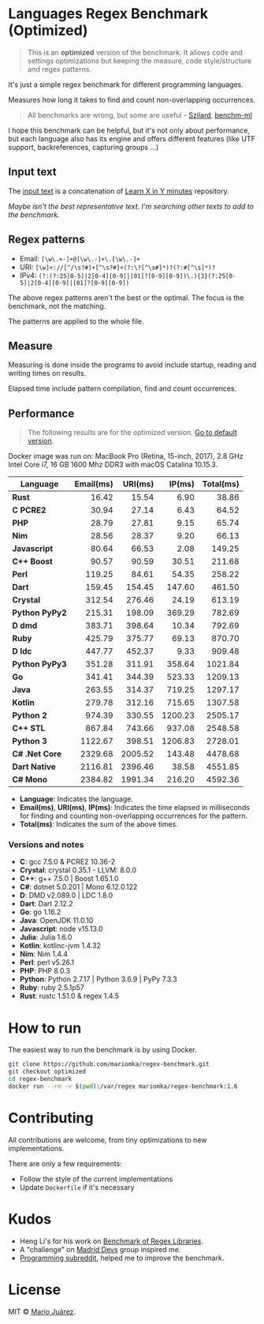 # Languages Regex Benchmark (Optimized)

> This is an **optimized** version of the benchmark. It allows code and settings optimizations but keeping the measure, code style/structure and regex patterns.

It's just a simple regex benchmark for different programming languages.

Measures how long it takes to find and count non-overlapping occurrences.

> All benchmarks are wrong, but some are useful - [Szilard](https://github.com/szilard), [benchm-ml](https://github.com/szilard/benchm-ml)

I hope this benchmark can be helpful, but it's not only about performance, but each language also has its engine and offers different features (like UTF support, backreferences, capturing groups ...)

## Input text

The [input text](input-text.txt) is a concatenation of [Learn X in Y minutes](https://github.com/adambard/learnxinyminutes-docs) repository.

*Maybe isn't the best representative text. I'm searching other texts to add to the benchmark.*

## Regex patterns

- Email: ``[\w\.+-]+@[\w\.-]+\.[\w\.-]+``
- URI: ``[\w]+://[^/\s?#]+[^\s?#]+(?:\?[^\s#]*)?(?:#[^\s]*)?``
- IPv4: ``(?:(?:25[0-5]|2[0-4][0-9]|[01]?[0-9][0-9])\.){3}(?:25[0-5]|2[0-4][0-9]|[01]?[0-9][0-9])``

The above regex patterns aren't the best or the optimal. The focus is the benchmark, not the matching.

The patterns are applied to the whole file.

## Measure

Measuring is done inside the programs to avoid include startup, reading and writing times on results.

Elapsed time include pattern compilation, find and count occurrences.

## Performance

> The following results are for the optimized version. [Go to default version](https://github.com/mariomka/regex-benchmark/tree/master).

Docker image was run on: MacBook Pro (Retina, 15-inch, 2017), 2.8 GHz Intel Core i7, 16 GB 1600 Mhz DDR3 with macOS Catalina 10.15.3.

Language | Email(ms) | URI(ms) | IP(ms) | Total(ms)
--- | ---: | ---: | ---: | ---:
**Rust** | 16.42 | 15.54 | 6.90 | 38.86
**C PCRE2** | 30.94 | 27.14 | 6.43 | 64.52
**PHP** | 28.79 | 27.81 | 9.15 | 65.74
**Nim** | 28.56 | 28.37 | 9.20 | 66.13
**Javascript** | 80.64 | 66.53 | 2.08 | 149.25
**C++ Boost** | 90.57 | 90.59 | 30.51 | 211.68
**Perl** | 119.25 | 84.61 | 54.35 | 258.22
**Dart** | 159.45 | 154.45 | 147.60 | 461.50
**Crystal** | 312.54 | 276.46 | 24.19 | 613.19
**Python PyPy2** | 215.31 | 198.09 | 369.29 | 782.69
**D dmd** | 383.71 | 398.64 | 10.34 | 792.69
**Ruby** | 425.79 | 375.77 | 69.13 | 870.70
**D ldc** | 447.77 | 452.37 | 9.33 | 909.48
**Python PyPy3** | 351.28 | 311.91 | 358.64 | 1021.84
**Go** | 341.41 | 344.39 | 523.33 | 1209.13
**Java** | 263.55 | 314.37 | 719.25 | 1297.17
**Kotlin** | 279.78 | 312.16 | 715.65 | 1307.58
**Python 2** | 974.39 | 330.55 | 1200.23 | 2505.17
**C++ STL** | 867.84 | 743.66 | 937.08 | 2548.58
**Python 3** | 1122.67 | 398.51 | 1206.83 | 2728.01
**C# .Net Core** | 2329.68 | 2005.52 | 143.48 | 4478.68
**Dart Native** | 2116.81 | 2396.46 | 38.58 | 4551.85
**C# Mono** | 2384.82 | 1991.34 | 216.20 | 4592.36


- **Language**: Indicates the language.
- **Email(ms)**, **URI(ms)**, **IP(ms)**: Indicates the time elapsed in milliseconds for finding and counting non-overlapping occurrences for the pattern.
- **Total(ms)**: Indicates the sum of the above times.

### Versions and notes

- **C**: gcc 7.5.0 & PCRE2 10.36-2
- **Crystal**: crystal 0.35.1 - LLVM: 8.0.0
- **C++**: g++ 7.5.0 | Boost 1.65.1.0
- **C#**: dotnet 5.0.201 | Mono 6.12.0.122
- **D**: DMD v2.089.0 | LDC 1.8.0
- **Dart**: Dart 2.12.2
- **Go**: go 1.16.2
- **Java**: OpenJDK 11.0.10
- **Javascript**: node v15.13.0
- **Julia**: Julia 1.6.0
- **Kotlin**: kotlinc-jvm 1.4.32
- **Nim**: Nim 1.4.4
- **Perl**: perl v5.26.1
- **PHP**: PHP 8.0.3
- **Python**: Python 2.7.17 | Python 3.6.9 | PyPy 7.3.3
- **Ruby**: ruby 2.5.1p57
- **Rust**: rustc 1.51.0 & regex 1.4.5

# How to run

The easiest way to run the benchmark is by using Docker.

```sh
git clone https://github.com/mariomka/regex-benchmark.git
git checkout optimized
cd regex-benchmark
docker run --rm -v $(pwd):/var/regex mariomka/regex-benchmark:1.6
```

# Contributing

All contributions are welcome, from tiny optimizations to new implementations.

There are only a few requirements:
- Follow the style of the current implementations
- Update `Dockerfile` if it's necessary

# Kudos

- Heng Li's for his work on [Benchmark of Regex Libraries](http://lh3lh3.users.sourceforge.net/reb.shtml).
- A "challenge" on [Madrid Devs](http://madriddevs.org/) group inspired me.
- [Programming subreddit](https://www.reddit.com/r/programming/), helped me to improve the benchmark.

# License

MIT © [Mario Juárez](https://github.com/mariomka).
